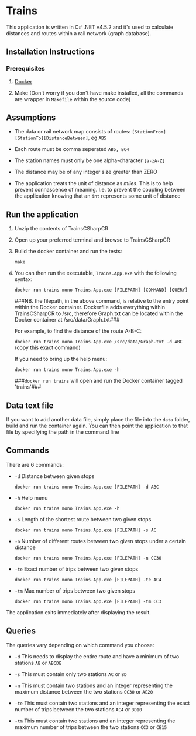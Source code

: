 # Trains

This application is written in C# .NET v4.5.2 and it's used to calculate distances and routes within a rail network (graph database).

## Installation Instructions

### Prerequisites

1. [Docker](https://docs.docker.com/engine/installation/)

2. Make (Don't worry if you don't have make installed, all the commands are wrapper in ```Makefile``` within the source code)

## Assumptions

+ The data or rail network map consists of routes: ```[StationFrom][StationTo][DistanceBetween]```, eg ```AB5```

+ Each route must be comma seperated ```AB5, BC4```

+ The station names must only be one alpha-character ```[a-zA-Z]```

+ The distance may be of any integer size greater than ZERO

+ The application treats the unit of distance as *miles*. This is to help prevent connascence of meaning. I.e. to prevent the coupling between the application knowing that an ```int``` represents some unit of distance

## Run the application

1. Unzip the contents of TrainsCSharpCR

2. Open up your preferred terminal and browse to TrainsCSharpCR

3. Build the docker container and run the tests:

    ```make```

4. You can then run the executable, ```Trains.App.exe``` with the following syntax:

    ```docker run trains mono Trains.App.exe [FILEPATH] [COMMAND] [QUERY]```
    
    ###NB. the filepath, in the above command, is relative to the entry point within the Docker container. Dockerfile adds everything within TrainsCSharpCR to /src, therefore Graph.txt can be located within the Docker container at /src/data/Graph.txt###
    
    For example, to find the distance of the route A-B-C:
    
    ```docker run trains mono Trains.App.exe /src/data/Graph.txt -d ABC``` (copy this exact command)
    
    If you need to bring up the help menu:
    
    ```docker run trains mono Trains.App.exe -h```
    
    ###```docker run trains``` will open and run the Docker container tagged 'trains'###
    

## Data text file

If you want to add another data file, simply place the file into the ```data``` folder, build and run the container again. You can then point the application to that file by specifying the path in the command line

## Commands

There are 6 commands:

* ```-d```   Distance between given stops

     ```docker run trains mono Trains.App.exe [FILEPATH] -d ABC```
     
* ```-h```   Help menu

     ```docker run trains mono Trains.App.exe -h```
     
* ```-s```   Length of the shortest route between two given stops

     ```docker run trains mono Trains.App.exe [FILEPATH] -s AC```
     
* ```-n```   Number of different routes between two given stops under a certain distance

     ```docker run trains mono Trains.App.exe [FILEPATH] -n CC30```
     
* ```-te```  Exact number of trips between two given stops

     ```docker run trains mono Trains.App.exe [FILEPATH] -te AC4```
     
* ```-tm```  Max number of trips between two given stops

     ```docker run trains mono Trains.App.exe [FILEPATH] -tm CC3```
     
     
The application exits immediately after displaying the result.

## Queries

The queries vary depending on which command you choose:

+ ```-d```     This needs to display the entire route and have a minimum of two stations ```AB``` or ```ABCDE```

+ ```-s```     This must contain only two stations ```AC``` or ```BD```

+ ```-n```     This must contain two stations and an integer representing the maximum distance between the two stations ```CC30``` or ```AE20```

+ ```-te```    This must contain two stations and an integer representing the exact number of trips between the two stations ```AC4``` or ```BD10```

+ ```-tm```    This must contain two stations and an integer representing the maximum number of trips between the two stations ```CC3``` or ```CE15```